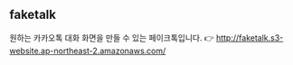 ## faketalk

원하는 카카오톡 대화 화면을 만들 수 있는 페이크톡입니다.
👉 http://faketalk.s3-website.ap-northeast-2.amazonaws.com/
